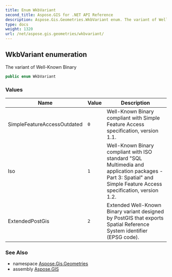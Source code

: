 ```yaml
---
title: Enum WkbVariant
second_title: Aspose.GIS for .NET API Reference
description: Aspose.Gis.Geometries.WkbVariant enum. The variant of WellKnown Binary
type: docs
weight: 1320
url: /net/aspose.gis.geometries/wkbvariant/
---
```

## WkbVariant enumeration

The variant of Well-Known Binary

```csharp
public enum WkbVariant
```

### Values

| Name | Value | Description |
| --- | --- | --- |
| SimpleFeatureAccessOutdated | `0` | Well-Known Binary compliant with Simple Feature Access specification, version 1.1. |
| Iso | `1` | Well-Known Binary compliant with ISO standard "SQL Multimedia and application packages - Part 3: Spatial" and Simple Feature Access specification, version 1.2. |
| ExtendedPostGis | `2` | Extended Well-Known Binary variant designed by PostGIS that exports Spatial Reference System identifier (EPSG code). |

### See Also

* namespace [Aspose.Gis.Geometries](../../aspose.gis.geometries/)
* assembly [Aspose.GIS](../../)


